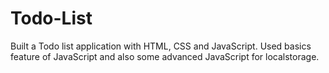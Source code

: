 # Todo-List

Built a Todo list application with HTML, CSS and JavaScript. Used basics feature of JavaScript and also some advanced JavaScript for localstorage.

